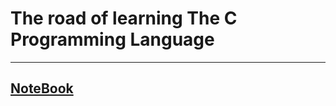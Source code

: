 # The road of learning The C Programming Language
-------------------------------------------------
## [NoteBook](https://github.com/JohnHillRoss/JohnHillRoss.github.io/blob/master/%E7%AC%94%E8%AE%B0.docx)
